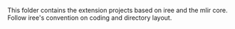 This folder contains the extension projects based on iree and the mlir core.
Follow iree's convention on coding and directory layout.

